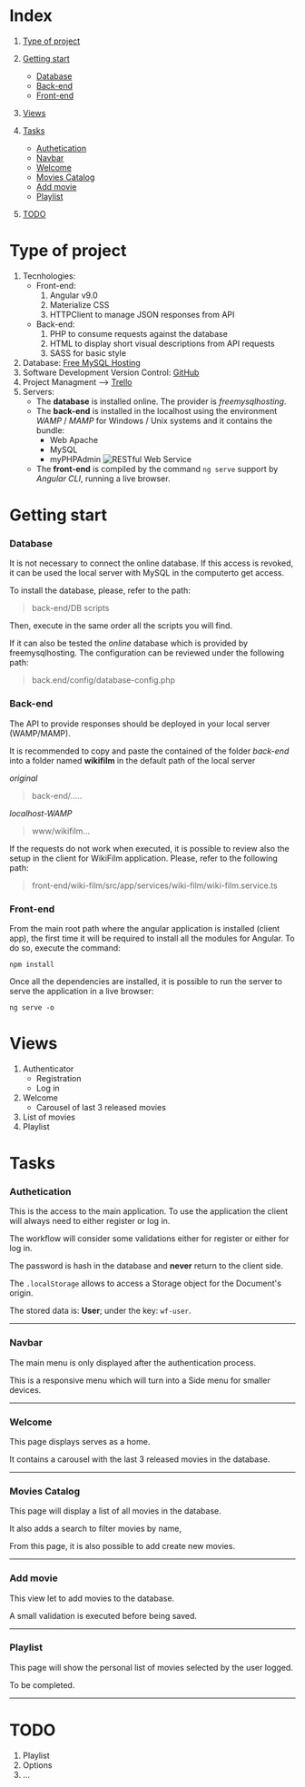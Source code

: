# Index

1. [Type of project](#type-of-project)

2. [Getting start](#getting-start)

    * [Database](#database)
    * [Back-end](#back-end)
    * [Front-end](#front-end)

3. [Views](#views)

4. [Tasks](#tasks)

    * [Authetication](#authetication)
    * [Navbar](#navbar)
    * [Welcome](#welcome)
    * [Movies Catalog](#movies-catalog)
    * [Add movie](#add-movie)
    * [Playlist](#playlist)

5. [TODO](#todo)

# Type of project
1. Tecnhologies:
    - Front-end:
        1. Angular v9.0
        2. Materialize CSS
        3. HTTPClient to manage JSON responses from API
    - Back-end:
        1. PHP to consume requests against the database
        2. HTML to display short visual descriptions from API requests
        3. SASS for basic style
2. Database: [Free MySQL Hosting](https://www.freemysqlhosting.net)
3. Software Development Version Control: [GitHub](https://github.com/andysabu/WikiFilm)
4. Project Managment --> [Trello](https://trello.com/b/X6EWAGsu/web-site-mowies)
5. Servers:
    - The __database__ is installed online. The provider is *freemysqlhosting*.
    - The __back-end__ is installed in the localhost using the environment *WAMP* / *MAMP* for Windows / Unix systems and it contains the bundle:
        + Web Apache
        + MySQL
        + myPHPAdmin
![RESTful Web Service](https://phppot.com/wp-content/uploads/2015/10/restful-web-services-api-architecture.jpg)
    - The __front-end__ is compiled by the command `ng serve` support by *Angular CLI*, running a live browser.

# Getting start

### Database

It is not necessary to connect the online database. If this access is revoked, it can be used the local server with MySQL in the computerto get access.

To install the database, please, refer to the path:
> back-end/DB scripts

Then, execute in the same order all the scripts you will find.

If it can also be tested the _online_ database which is provided by freemysqlhosting. The configuration can be reviewed under the following path:
> back.end/config/database-config.php

### Back-end

The API to provide responses should be deployed in your local server (WAMP/MAMP).

It is recommended to copy and paste the contained of the folder _back-end_ into a folder named **wikifilm** in the default path of the local server

_original_
> back-end/.....

_localhost-WAMP_
> www/wikifilm...

If the requests do not work when executed, it is possible to review also the setup in the client for WikiFilm application. Please, refer to the following path:
> front-end/wiki-film/src/app/services/wiki-film/wiki-film.service.ts

### Front-end

From the main root path where the angular application is installed (client app), the first time it will be required to install all the modules for Angular. To do so, execute the command:

`npm install`

Once all the dependencies are installed, it is possible to run the server to serve the application in a live browser:

`ng serve -o`

# Views
1. Authenticator
    - Registration
    - Log in
2. Welcome
    - Carousel of last 3 released movies
3. List of movies
4. Playlist

# Tasks

### Authetication

This is the access to the main application. To use the application the client will always need to either register or log in.

The workflow will consider some validations either for register or either for log in.

The password is hash in the database and **__never__** return to the client side.

The `.localStorage` allows to access a Storage object for the Document's origin.

The stored data is: __User__; under the key: `wf-user`.

----

### Navbar

The main menu is only displayed after the authentication process.

This is a responsive menu which will turn into a Side menu for smaller devices.

----

### Welcome

This page displays serves as a home.

It contains a carousel with the last 3 released movies in the database.

----

### Movies Catalog

This page will display a list of all movies in the database.

It also adds a search to filter movies by name,

From this page, it is also possible to add create new movies.

----

### Add movie

This view let to add movies to the database.

A small validation is executed before being saved.

----

### Playlist

This page will show the personal list of movies selected by the user logged.

To be completed.

----

# TODO

1. Playlist
2. Options
3. ...
